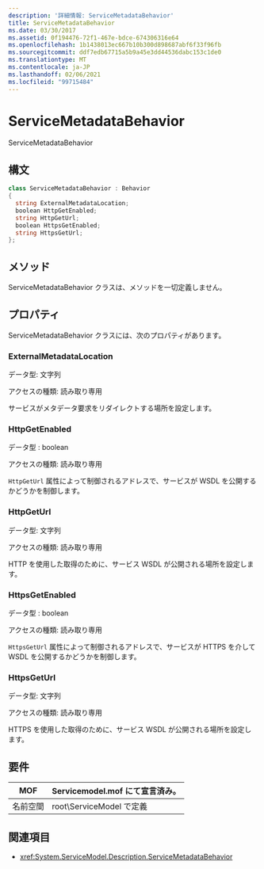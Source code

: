 ```yaml
---
description: '詳細情報: ServiceMetadataBehavior'
title: ServiceMetadataBehavior
ms.date: 03/30/2017
ms.assetid: 0f194476-72f1-467e-bdce-674306316e64
ms.openlocfilehash: 1b1438013ec667b10b300d898687abf6f33f96fb
ms.sourcegitcommit: ddf7edb67715a5b9a45e3dd44536dabc153c1de0
ms.translationtype: MT
ms.contentlocale: ja-JP
ms.lasthandoff: 02/06/2021
ms.locfileid: "99715484"
---
```

# <a name="servicemetadatabehavior"></a>ServiceMetadataBehavior

ServiceMetadataBehavior  
  
## <a name="syntax"></a>構文  
  
```csharp
class ServiceMetadataBehavior : Behavior  
{  
  string ExternalMetadataLocation;  
  boolean HttpGetEnabled;  
  string HttpGetUrl;  
  boolean HttpsGetEnabled;  
  string HttpsGetUrl;  
};  
```  
  
## <a name="methods"></a>メソッド  

 ServiceMetadataBehavior クラスは、メソッドを一切定義しません。  
  
## <a name="properties"></a>プロパティ  

 ServiceMetadataBehavior クラスには、次のプロパティがあります。  
  
### <a name="externalmetadatalocation"></a>ExternalMetadataLocation  

 データ型: 文字列  
  
 アクセスの種類: 読み取り専用  
  
 サービスがメタデータ要求をリダイレクトする場所を設定します。  
  
### <a name="httpgetenabled"></a>HttpGetEnabled  

 データ型 : boolean  
  
 アクセスの種類: 読み取り専用  
  
 `HttpGetUrl` 属性によって制御されるアドレスで、サービスが WSDL を公開するかどうかを制御します。  
  
### <a name="httpgeturl"></a>HttpGetUrl  

 データ型: 文字列  
  
 アクセスの種類: 読み取り専用  
  
 HTTP を使用した取得のために、サービス WSDL が公開される場所を設定します。  
  
### <a name="httpsgetenabled"></a>HttpsGetEnabled  

 データ型 : boolean  
  
 アクセスの種類: 読み取り専用  
  
 `HttpsGetUrl` 属性によって制御されるアドレスで、サービスが HTTPS を介して WSDL を公開するかどうかを制御します。  
  
### <a name="httpsgeturl"></a>HttpsGetUrl  

 データ型: 文字列  
  
 アクセスの種類: 読み取り専用  
  
 HTTPS を使用した取得のために、サービス WSDL が公開される場所を設定します。  
  
## <a name="requirements"></a>要件  
  
|MOF|Servicemodel.mof にて宣言済み。|  
|---------|-----------------------------------|  
|名前空間|root\ServiceModel で定義|  
  
## <a name="see-also"></a>関連項目

- <xref:System.ServiceModel.Description.ServiceMetadataBehavior>
